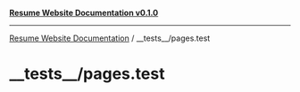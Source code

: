 [**Resume Website Documentation v0.1.0**](../../README.md)

***

[Resume Website Documentation](../../modules.md) / \_\_tests\_\_/pages.test

# \_\_tests\_\_/pages.test
